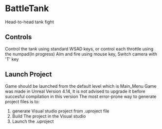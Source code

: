 # BattleTank
Head-to-head tank fight
## Controls
Control the tank using standard WSAD keys,
or control each throttle using the numpad(In progress)
Aim and fire using mouse key,
Switch camera with 'T' key
## Launch Project
Game should be launched from the default level which is Main_Menu
Game was made in Unreal Version 4.14, It is not advised to upgrade it before succesful compilation in this version 
The most error-prone way to generate project files is to:
1. generate Visual studio project from .uproject file
2. Build The project in the Visual studio
3. Launch the .uproject
